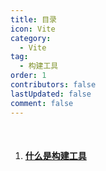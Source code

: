 ```yaml
---
title: 目录
icon: Vite
category:
  - Vite
tag:
  - 构建工具
order: 1
contributors: false
lastUpdated: false
comment: false
---
```


<br />

1. #### [什么是构建工具](./%E4%BB%80%E4%B9%88%E6%98%AF%E6%9E%84%E5%BB%BA%E5%B7%A5%E5%85%B7.md)
